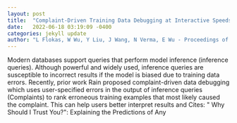 ```yaml
---
layout: post
title:  "Complaint-Driven Training Data Debugging at Interactive Speeds"
date:   2022-06-18 03:19:09 -0400
categories: jekyll update
author: "L Flokas, W Wu, Y Liu, J Wang, N Verma, E Wu - Proceedings of the 2022 , 2022"
---
```

Modern databases support queries that perform model inference (inference queries). Although powerful and widely used, inference queries are susceptible to incorrect results if the model is biased due to training data errors. Recently, prior work Rain proposed complaint-driven data debugging which uses user-specified errors in the output of inference queries (Complaints) to rank erroneous training examples that most likely caused the complaint. This can help users better interpret results and 
Cites: " Why Should I Trust You?": Explaining the Predictions of Any